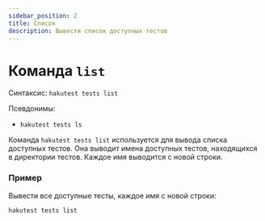 ```yaml
---
sidebar_position: 2
title: Список
description: Вывести список доступных тестов
---
```


# Команда `list`

Синтаксис: `hakutest tests list`

Псевдонимы:

-   `hakutest tests ls`

Команда `hakutest tests list` используется для вывода списка доступных тестов. Она выводит имена доступных тестов, находящихся в директории тестов. Каждое имя выводится с новой строки.

### Пример

Вывести все доступные тесты, каждое имя с новой строки:

```shell
hakutest tests list
```
